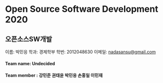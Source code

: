 # Open Source Software Development 2020

오픈소스SW개발 
---------------------------
이름: 박민응
학과: 경제학부
학번: 2012048630
이메일: <nadasansu@gmail.com>

#### Team name: Undecided
#### Team member : 강민준 권태윤 박민응 손홍일 이민재
